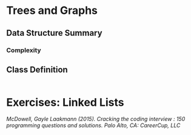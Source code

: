 # Trees and Graphs

## Data Structure Summary


### Complexity


## Class Definition

```python
```

# Exercises: Linked Lists

*McDowell, Gayle Laakmann (2015). Cracking the coding interview : 150 programming questions and solutions. Palo Alto, CA: CareerCup, LLC*
